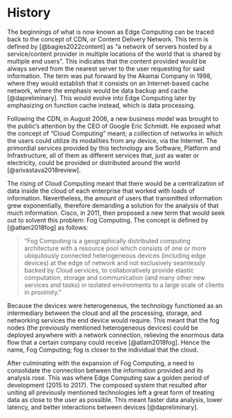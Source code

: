# History

The beginnings of what is now known as Edge Computing can be traced back to the concept 
of CDN, or Content Delivery Network. This term is defined by [@bagies2022content] as “a 
network of servers hosted by a service/content provider in multiple locations of the world 
that is shared by multiple end users”. This indicates that the content provided would be 
always served from the nearest server to the user requesting for said information. The 
term was put forward by the Akamai Company in 1998, where they would establish that it 
consists on an Internet-based cache network, where the emphasis would be data backup and 
cache [@dapreliminary]. This would evolve into Edge Computing later by emphasizing on 
function cache instead, which is data processing.

Following the CDN, in August 2006, a new business model was brought to the public’s 
attention by the CEO of Google Eric Schmidt. He exposed what the concept of “Cloud 
Computing” meant; a collection of networks in which the users could utilize its modalities 
from any device, via the Internet. The primordial services provided by this technology 
are Software, Platform and Infrastructure, all of them as different services that, just 
as water or electricity, could be provided or distributed around the world 
[@srivastava2018review]. 

The rising of Cloud Computing meant that there would be a centralization of data inside 
the cloud of each enterprise that worked with loads of information. Nevertheless, the 
amount of users that transmitted information grew exponentially, therefore demanding a 
solution for the analysis of that much information. Cisco, in 2011, then proposed a new 
term that would seek out to solvent this problem: Fog Computing. The concept is defined 
by [@atlam2018fog] as follows:

> “Fog Computing is a geographically distributed computing architecture with a resource 
pool which consists of one or more ubiquitously connected heterogeneous devices (including 
edge devices) at the edge of network and not exclusively seamlessly backed by Cloud 
services, to collaboratively provide elastic computation, storage and communication (and 
many other new services and tasks) in isolated environments to a large scale of clients 
in proximity.”

Because the devices were heterogeneous, the technology functioned as an intermediary between 
the cloud and all the processing, storage, and networking services the end device would 
require. This meant that the fog nodes (the previously mentioned heterogeneous devices) 
could be deployed anywhere with a network connection, relieving the enormous data flow 
that a certain company could receive [@atlam2018fog]. Hence the name, Fog Computing; fog 
is closer to the individual that the cloud.

After culminating with the expansion of Fog Computing, a need to consolidate the connection 
between the information provided and its analysis rose. This was where Edge Computing saw a 
golden period of development (2015 to 2017). The composed system that resulted after uniting 
all previously mentioned technologies left a great form of treating data as close to the 
user as possible. This meant faster data analysis, lower latency, and better interactions 
between devices [@dapreliminary]. 